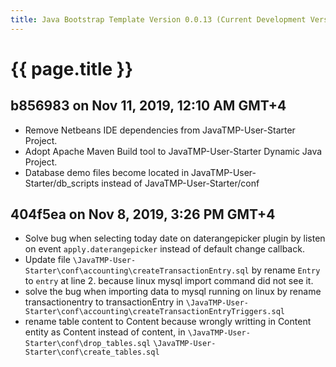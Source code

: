 ```yaml
---
title: Java Bootstrap Template Version 0.0.13 (Current Development Version)
---
```

# {{ page.title }}

## b856983 on Nov 11, 2019, 12:10 AM GMT+4
- Remove Netbeans IDE dependencies from JavaTMP-User-Starter Project.
- Adopt Apache Maven Build tool to JavaTMP-User-Starter Dynamic Java Project.
- Database demo files become located in JavaTMP-User-Starter/db_scripts instead of JavaTMP-User-Starter/conf

## 404f5ea on Nov 8, 2019, 3:26 PM GMT+4
- Solve bug when selecting today date on daterangepicker plugin by listen
on event `apply.daterangepicker` instead of default change callback.
- Update file `\JavaTMP-User-Starter\conf\accounting\createTransactionEntry.sql` by rename `Entry` to `entry` at line 2. because
linux mysql import command did not see it.
- solve the bug when importing data to mysql running on linux by rename transactionentry to transactionEntry in
`\JavaTMP-User-Starter\conf\accounting\createTransactionEntryTriggers.sql`
- rename table content to Content because wrongly writting in Content entity as Content instead of content, in
`\JavaTMP-User-Starter\conf\drop_tables.sql`
`\JavaTMP-User-Starter\conf\create_tables.sql`